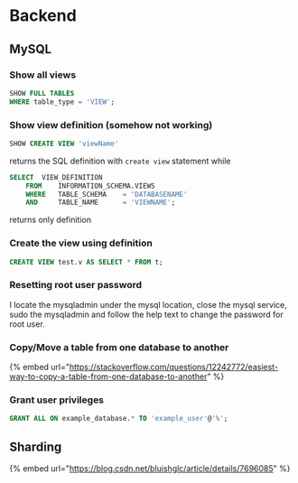 # Backend

## MySQL

### Show all views

```sql
SHOW FULL TABLES 
WHERE table_type = 'VIEW';
```

### Show view definition \(somehow not working\)

```sql
SHOW CREATE VIEW 'viewName'
```

returns the SQL definition with `create view` statement while

```sql
SELECT  VIEW_DEFINITION 
    FROM    INFORMATION_SCHEMA.VIEWS
    WHERE   TABLE_SCHEMA    = 'DATABASENAME' 
    AND     TABLE_NAME      = 'VIEWNAME';
```

returns only definition

### Create the view using definition

```sql
CREATE VIEW test.v AS SELECT * FROM t;
```

### Resetting root user password

I locate the mysqladmin under the mysql location, close the mysql service, sudo the mysqladmin and follow the help text to change the password for root user.

### Copy/Move a table from one database to another

{% embed url="https://stackoverflow.com/questions/12242772/easiest-way-to-copy-a-table-from-one-database-to-another" %}

### Grant user privileges

```sql
GRANT ALL ON example_database.* TO 'example_user'@'%';
```

## Sharding

{% embed url="https://blog.csdn.net/bluishglc/article/details/7696085" %}








